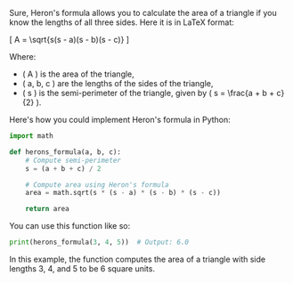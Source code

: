 Sure, Heron's formula allows you to calculate the area of a triangle if you know the lengths of all three sides. Here it is in LaTeX format:

\[ A = \sqrt{s(s - a)(s - b)(s - c)} \]

Where:
- \( A \) is the area of the triangle,
- \( a, b, c \) are the lengths of the sides of the triangle,
- \( s \) is the semi-perimeter of the triangle, given by \( s = \frac{a + b + c}{2} \).

Here's how you could implement Heron's formula in Python:

```python
import math

def herons_formula(a, b, c):
    # Compute semi-perimeter
    s = (a + b + c) / 2

    # Compute area using Heron's formula
    area = math.sqrt(s * (s - a) * (s - b) * (s - c))

    return area
```

You can use this function like so:

```python
print(herons_formula(3, 4, 5))  # Output: 6.0
```

In this example, the function computes the area of a triangle with side lengths 3, 4, and 5 to be 6 square units.